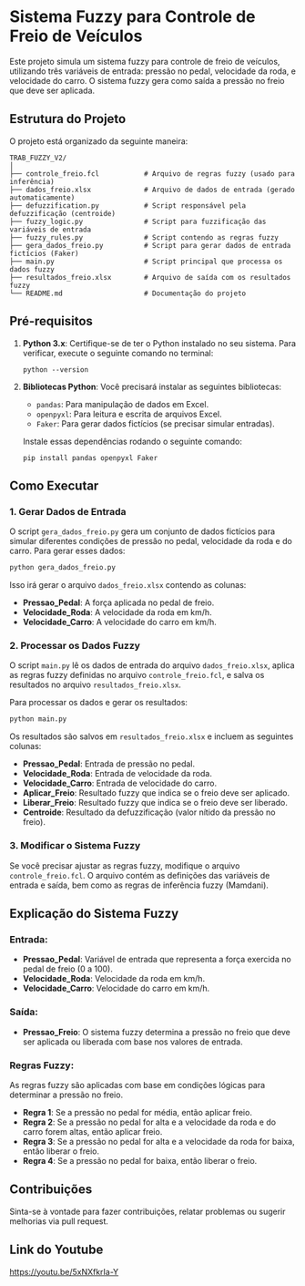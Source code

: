 
# Sistema Fuzzy para Controle de Freio de Veículos

Este projeto simula um sistema fuzzy para controle de freio de veículos, utilizando três variáveis de entrada: pressão no pedal, velocidade da roda, e velocidade do carro. O sistema fuzzy gera como saída a pressão no freio que deve ser aplicada.

## Estrutura do Projeto

O projeto está organizado da seguinte maneira:

```
TRAB_FUZZY_V2/
│
├── controle_freio.fcl           # Arquivo de regras fuzzy (usado para inferência)
├── dados_freio.xlsx             # Arquivo de dados de entrada (gerado automaticamente)
├── defuzzification.py           # Script responsável pela defuzzificação (centroide)
├── fuzzy_logic.py               # Script para fuzzificação das variáveis de entrada
├── fuzzy_rules.py               # Script contendo as regras fuzzy
├── gera_dados_freio.py          # Script para gerar dados de entrada fictícios (Faker)
├── main.py                      # Script principal que processa os dados fuzzy
├── resultados_freio.xlsx        # Arquivo de saída com os resultados fuzzy
└── README.md                    # Documentação do projeto
```

## Pré-requisitos

1. **Python 3.x**: Certifique-se de ter o Python instalado no seu sistema. Para verificar, execute o seguinte comando no terminal:
   ```
   python --version
   ```
2. **Bibliotecas Python**: Você precisará instalar as seguintes bibliotecas:
   - `pandas`: Para manipulação de dados em Excel.
   - `openpyxl`: Para leitura e escrita de arquivos Excel.
   - `Faker`: Para gerar dados fictícios (se precisar simular entradas).
   
   Instale essas dependências rodando o seguinte comando:
   ```
   pip install pandas openpyxl Faker
   ```

## Como Executar

### 1. Gerar Dados de Entrada

O script `gera_dados_freio.py` gera um conjunto de dados fictícios para simular diferentes condições de pressão no pedal, velocidade da roda e do carro. Para gerar esses dados:

```bash
python gera_dados_freio.py
```

Isso irá gerar o arquivo `dados_freio.xlsx` contendo as colunas:

- **Pressao_Pedal**: A força aplicada no pedal de freio.
- **Velocidade_Roda**: A velocidade da roda em km/h.
- **Velocidade_Carro**: A velocidade do carro em km/h.

### 2. Processar os Dados Fuzzy

O script `main.py` lê os dados de entrada do arquivo `dados_freio.xlsx`, aplica as regras fuzzy definidas no arquivo `controle_freio.fcl`, e salva os resultados no arquivo `resultados_freio.xlsx`.

Para processar os dados e gerar os resultados:

```bash
python main.py
```

Os resultados são salvos em `resultados_freio.xlsx` e incluem as seguintes colunas:

- **Pressao_Pedal**: Entrada de pressão no pedal.
- **Velocidade_Roda**: Entrada de velocidade da roda.
- **Velocidade_Carro**: Entrada de velocidade do carro.
- **Aplicar_Freio**: Resultado fuzzy que indica se o freio deve ser aplicado.
- **Liberar_Freio**: Resultado fuzzy que indica se o freio deve ser liberado.
- **Centroide**: Resultado da defuzzificação (valor nítido da pressão no freio).

### 3. Modificar o Sistema Fuzzy

Se você precisar ajustar as regras fuzzy, modifique o arquivo `controle_freio.fcl`. O arquivo contém as definições das variáveis de entrada e saída, bem como as regras de inferência fuzzy (Mamdani).

## Explicação do Sistema Fuzzy

### Entrada:
- **Pressao_Pedal**: Variável de entrada que representa a força exercida no pedal de freio (0 a 100).
- **Velocidade_Roda**: Velocidade da roda em km/h.
- **Velocidade_Carro**: Velocidade do carro em km/h.

### Saída:
- **Pressao_Freio**: O sistema fuzzy determina a pressão no freio que deve ser aplicada ou liberada com base nos valores de entrada.

### Regras Fuzzy:

As regras fuzzy são aplicadas com base em condições lógicas para determinar a pressão no freio.

- **Regra 1**: Se a pressão no pedal for média, então aplicar freio.
- **Regra 2**: Se a pressão no pedal for alta e a velocidade da roda e do carro forem altas, então aplicar freio.
- **Regra 3**: Se a pressão no pedal for alta e a velocidade da roda for baixa, então liberar o freio.
- **Regra 4**: Se a pressão no pedal for baixa, então liberar o freio.

## Contribuições

Sinta-se à vontade para fazer contribuições, relatar problemas ou sugerir melhorias via pull request.

## Link do Youtube 

<https://youtu.be/5xNXfkrIa-Y>

